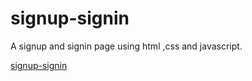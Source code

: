 # signup-signin
 A signup and signin page using html ,css and javascript.
 
[signup-signin](https://umaidali236.github.io/signup-signin/src)
